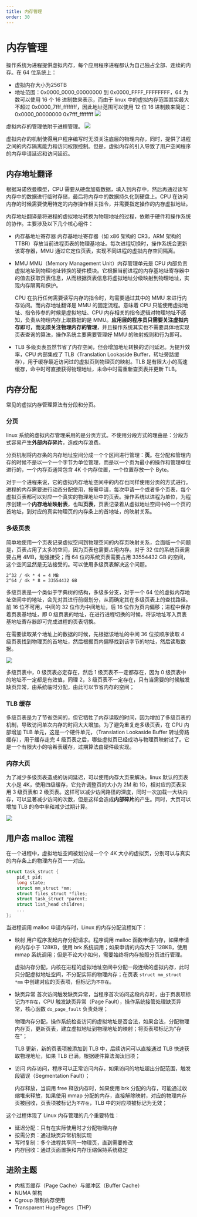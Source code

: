 ```yaml
---
title: 内存管理
order: 30
---
```


# 内存管理
操作系统为进程提供虚拟内存，每个应用程序进程都认为自己独占全部、连续的内存。在 64 位系统上：
- 虚拟内存大小为256TB
- 地址范围：0x0000_0000_00000000 到 0x0000_FFFF_FFFFFFFF，64 为数可以使用 16 个 16 进制数来表示，而由于 linux 中的虚拟内存范围其实最大不超过 0x0000_7fff_ffffffff，因此地址范围可以使用 12 位 16 进制数来简述：0x0000_00000000 0x7fff_ffffffff
  ![](vm.dio.svg)

虚拟内存的管理依附于进程管理。
![](arch.png)

虚拟内存的机制使得用户程序编写时无须关注底层的物理内存，同时，提供了进程之间的内存隔离能力和访问权限控制。但是，虚拟内存的引入导致了用户空间程序的内存申请延迟和访问延迟。

## 内存地址翻译
根据冯诺依曼模型，CPU 需要从硬盘加载数据，填入到内存中，然后再通过读写内存中的数据进行临时存储，最后将内存中的数据持久化到硬盘上。CPU 在访问内存的时候需要使用特定的内存操作相关指令，并需要指定操作的内存虚拟地址。

内存地址翻译是将进程的虚拟地址转换为物理地址的过程，依赖于硬件和操作系统的协作。主要涉及以下几个核心组件：
+ 内存基地址寄存器
  内存基地址寄存器（如 x86 架构的 CR3，ARM 架构的 TTBR）存放当前进程页表的物理基地址。每次进程切换时，操作系统会更新该寄存器，MMU 通过它定位页表，实现不同进程的虚拟内存空间隔离。
+ MMU
  MMU（Memory Management Unit）内存管理单元是 CPU 内部负责虚拟地址到物理地址转换的硬件模块。它根据当前进程的内存基地址寄存器中的值去获取页表信息，从而根据页表信息将虚拟地址分级映射到物理地址，实现内存隔离和保护。
  
  CPU 在执行任何需要读写内存的指令时，均需要通过其中的 MMU 来进行内存访问。而内存地址翻译是 MMU 的固定流程。意味着 CPU 只能使用虚拟地址、指令传参的时候是虚拟地址、CPU 内存相关的指令逻辑对物理地址不感知，负责从物理内存上取数据的是 MMU。**应用层的程序员只需要关注虚拟内存即可，而无须关注物理内存的管理**，并且操作系统其实也不需要具体地实现页表查询的算法，操作系统主要需要管理好 MMU 的映射规则和行为即可。
+ TLB
  多级页表虽然节省了内存空间，但会增加地址转换的访问延迟。为提升效率，CPU 内部集成了 TLB（Translation Lookaside Buffer，转址旁路缓存），用于缓存最近访问过的虚拟页到物理页的映射。TLB 是有限大小的高速缓存，命中时可直接获得物理地址，未命中时需重新查页表并更新 TLB。

## 内存分配
常见的虚拟内存管理算法有分段和分页。

### 分页
linux 系统的虚拟内存管理采用的是分页方式。不使用分段方式的理由是：分段方式容易产生**外部内存碎片**，造成内存浪费。

分页机制将内存条的内存地址空间分成一个个区间进行管理：**页**。在分配和管理内存的时候不是以一个一个字节为单位管理，而是以一个页为最小的操作和管理单位进行的，一个内存页通常包含 4K 个内存位置，一个位置存放一个 Byte。

对于一个进程来说，它的虚拟内存地址空间中的内存也同样使用分页的方式进行。进程的内存需要进行动态分配使用，按需申请，每次申请一个或者多个页表，每个虚拟页表都可以对应一个真实的物理地址中的页表。操作系统以进程为单位，为程序创建一个**内存地址映射表**，也叫**页表**，页表记录着从虚拟地址空间中的一个页的首地址，到对应的真实物理页的内存条上的首地址，的映射关系。

### 多级页表
简单地使用一个页表记录虚拟空间到物理空间的内存页映射关系，会面临一个问题是，页表占用了太多的空间，因为页表也需要占用内存。对于 32 位的系统页表需要占用 4MB，勉强接受；而 64 位的系统页表需要占用 33554432 GB 的空间，这个空间显然是无法接受的。可以使用多级页表解决这个问题。
```
2^32 / 4k * 4 = 4 MB
2^64 / 4k * 8 = 33554432 GB
```

多级页表是一个类似于字典树的结构，多级多分支，对于一个 64 位的虚拟内存地址空间中的地址，会先对其进行前缀划分，从而确定其在多级页表上的查找路径。前 16 位不可用，中间的 32 位作为中间地址，后 16 位作为页内偏移；进程中保存着页表基地址，即 0 级页表的地址，在进行进程切换的时候，将该地址写入页表基地址寄存器即可完成进程的页表切换。

在需要读取某个地址上的数据的时候，先根据该地址的中间 36 位按顺序读取 4 级页表找到物理页的首地址，然后根据页内偏移找到该字节的地址，然后读取数据。

![](./table.dio.svg)

多级页表中，0 级页表必定存在，然后 1 级页表不一定都存在，因为 0 级页表中的地址不一定都是有效值，同理 2，3 级页表不一定存在，只有当需要的时候触发缺页异常，由系统临时分配，由此可以节省内存的空间；

### TLB 缓存
多级页表是为了节省空间的，但它牺牲了内存读取的时间，因为增加了多级页表的机制，导致访问单次内存的时间大大增加。为了避免重复走多级页表，在 CPU 内部增加 TLB 单元，这是一个硬件单元，（Translation Lookaside Buffer 转址旁路缓存），用于缓存走完 4 级页表之后，哪些虚拟页已经成功与物理页映射过了。它是一个有限大小的哈希表缓存，过期算法由硬件级实现。

### 内存大页
为了减少多级页表造成的访问延迟，可以使用内存大页来解决。linux 默认的页表大小是 4K，使用四级缓存，它允许调整页的大小为 2M 和 1G，相对应的页表采用 3 级页表和 2 级页表。这样可以减少访问路径的深度，同时一次加载一大块内存，可以显著减少访问的次数，但是这样会造成**内部碎片**的产生。同时，大页可以增加 TLB 的命中率和减少过期计算。

![](./bigpage.dio.svg)

## 用户态 malloc 流程
在一个进程中，虚拟地址空间被划分成一个个 4K 大小的虚拟页，分别可以与真实的内存条上的物理内存页一一对应。

```c
struct task_struct {
    pid_t pid;
    long state;
    struct mm_struct *mm;
    struct files_struct *files;
    struct task_struct *parent;
    struct list_head children;
    ...
};
```

当进程调用 malloc 申请内存时，Linux 的内存分配流程如下：
+ 映射
  用户程序发起内存分配请求。程序调用 malloc 函数申请内存，如果申请的内存小于 128KB，使用 brk 系统调用；如果申请的内存大于 128KB，使用 mmap 系统调用；但是不论大小如何，需要始终将内存按照分页进行管理。

  虚拟内存分配，内核在进程的虚拟地址空间中分配一段连续的虚拟内存，此时只分配虚拟地址空间，不分配实际的物理内存；在页表 `struct mm_struct *mm` 中创建对应的页表项，但标记为`不存在`。
+ 缺页异常
  首次访问触发缺页异常，当程序首次访问这段内存时，由于页表项标记为`不存在`，CPU 触发缺页异常（Page Fault），操作系统接管处理缺页异常，核心函数 `do_page_fault` 负责处理；

  物理内存分配，操作系统检查访问的虚拟地址是否合法，如果合法，分配物理内存页，更新页表，建立虚拟地址到物理地址的映射；将页表项标记为"存在"；

  TLB 更新，新的页表项被添加到 TLB 中，后续访问可以直接通过 TLB 快速获取物理地址，如果 TLB 已满，根据硬件算法淘汰旧项；
+ 访问
  内存访问，程序可以正常访问内存，如果访问的地址超出分配范围，触发段错误（Segmentation Fault）；

  内存释放，当调用 free 释放内存时，如果使用 brk 分配的内存，可能通过收缩堆来释放，如果使用 mmap 分配的内存，直接解除映射，对应的物理内存页被回收，页表项被标记为`不存在`，TLB 中的对应项被标记为无效；

这个过程体现了 Linux 内存管理的几个重要特性：
- 延迟分配：只有在实际使用时才分配物理内存
- 按需分页：通过缺页异常机制实现
- 写时复制：多个进程共享同一物理页，直到需要修改
- 内存回收：通过页面置换和内存压缩保持系统稳定

## 进阶主题
+ 内核页缓存（Page Cache）与缓冲区（Buffer Cache）
+ NUMA 架构
+ Cgroup 限制内存使用
+ Transparent HugePages（THP）
